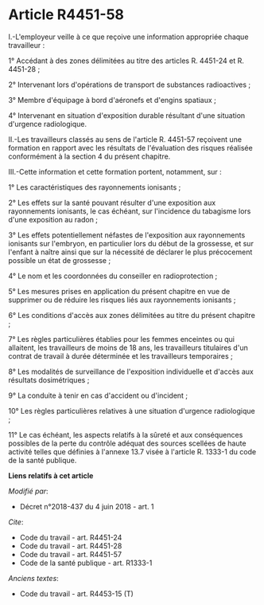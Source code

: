 # Article R4451-58

I.-L'employeur veille à ce que reçoive une information appropriée chaque travailleur : 

1° Accédant à des zones délimitées au titre des articles R. 4451-24 et R. 4451-28 ; 

2° Intervenant lors d'opérations de transport de substances radioactives ; 

3° Membre d'équipage à bord d'aéronefs et d'engins spatiaux ; 

4° Intervenant en situation d'exposition durable résultant d'une situation d'urgence radiologique. 

II.-Les travailleurs classés au sens de l'article R. 4451-57 reçoivent une formation en rapport avec les résultats de
l'évaluation des risques réalisée conformément à la section 4 du présent chapitre. 

III.-Cette information et cette formation portent, notamment, sur : 

1° Les caractéristiques des rayonnements ionisants ; 

2° Les effets sur la santé pouvant résulter d'une exposition aux rayonnements ionisants, le cas échéant, sur l'incidence du
tabagisme lors d'une exposition au radon ; 

3° Les effets potentiellement néfastes de l'exposition aux rayonnements ionisants sur l'embryon, en particulier lors du début
de la grossesse, et sur l'enfant à naître ainsi que sur la nécessité de déclarer le plus précocement possible un état de
grossesse ; 

4° Le nom et les coordonnées du conseiller en radioprotection ; 

5° Les mesures prises en application du présent chapitre en vue de supprimer ou de réduire les risques liés aux rayonnements
ionisants ; 

6° Les conditions d'accès aux zones délimitées au titre du présent chapitre ; 

7° Les règles particulières établies pour les femmes enceintes ou qui allaitent, les travailleurs de moins de 18 ans, les
travailleurs titulaires d'un contrat de travail à durée déterminée et les travailleurs temporaires ; 

8° Les modalités de surveillance de l'exposition individuelle et d'accès aux résultats dosimétriques ; 

9° La conduite à tenir en cas d'accident ou d'incident ; 

10° Les règles particulières relatives à une situation d'urgence radiologique ; 

11° Le cas échéant, les aspects relatifs à la sûreté et aux conséquences possibles de la perte du contrôle adéquat des
sources scellées de haute activité telles que définies à l'annexe 13.7 visée à l'article R. 1333-1 du code de la santé
publique.

**Liens relatifs à cet article**

_Modifié par_:

  - Décret n°2018-437 du 4 juin 2018 - art. 1

_Cite_:

  - Code du travail - art. R4451-24
  - Code du travail - art. R4451-28
  - Code du travail - art. R4451-57
  - Code de la santé publique - art. R1333-1

_Anciens textes_:

  - Code du travail - art. R4453-15 (T)
